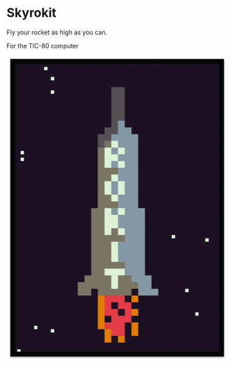 # **Skyrokit** #

Fly your rocket as high as you can.

For the TIC-80 computer

<img src="skyrokit.png">
